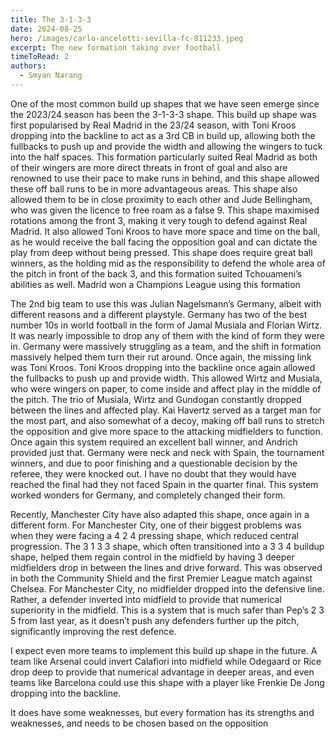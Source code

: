 ```yaml
---
title: The 3-1-3-3
date: 2024-08-25
hero: /images/carlo-ancelotti-sevilla-fc-811233.jpeg
excerpt: The new formation taking over football
timeToRead: 2
authors:
  - Smyan Narang
---
```


<style>
  img {
    max-width: 100%;
    height: auto;
    display: block;
    margin: 0 auto;
  }
</style>

One of the most common build up shapes that we have seen emerge since the 2023/24 season has been the 3-1-3-3 shape. This build up shape was first popularised by Real Madrid in the 23/24 season, with Toni Kroos dropping into the backline to act as a 3rd CB in build up, allowing both the fullbacks to push up and provide the width and allowing the wingers to tuck into the half spaces. This formation particularly suited Real Madrid as both of their wingers are more direct threats in front of goal and also are renowned to use their pace to make runs in behind, and this shape allowed these off ball runs to be in more advantageous areas. This shape also allowed them to be in close proximity to each other and Jude Bellingham, who was given the licence to free roam as a false 9. This shape maximised rotations among the front 3, making it very tough to defend against Real Madrid. It also allowed Toni Kroos to have more space and time on the ball, as he would receive the ball facing the opposition goal and can dictate the play from deep without being pressed. This shape does require great ball winners, as the holding mid as the responsibility to defend the whole area of the pitch in front of the back 3, and this formation suited Tchouameni’s abilities as well. Madrid won a Champions League using this formation

The 2nd big team to use this was Julian Nagelsmann’s Germany, albeit with different reasons and a different playstyle. Germany has two of the best number 10s in world football in the form of Jamal Musiala and Florian Wirtz. It was nearly impossible to drop any of them with the kind of form they were in. Germany were massively struggling as a team, and the shift in formation massively helped them turn their rut around. Once again, the missing link was Toni Kroos. Toni Kroos dropping into the backline once again allowed the fullbacks to push up and provide width. This allowed Wirtz and Musiala, who were wingers on paper, to come inside and affect play in the middle of the pitch. The trio of Musiala, Wirtz and Gundogan constantly dropped between the lines and affected play. Kai Havertz served as a target man for the most part, and also somewhat of a decoy, making off ball runs to stretch the opposition and give more space to the attacking midfielders to function. Once again this system required an excellent ball winner, and Andrich provided just that. Germany were neck and neck with Spain, the tournament winners, and due to poor finishing and a questionable decision by the referee, they were knocked out. I have no doubt that they would have reached the final had they not faced Spain in the quarter final. This system worked wonders for Germany, and completely changed their form. 

Recently, Manchester City have also adapted this shape, once again in a different form. For Manchester City, one of their biggest problems was when they were facing a 4 2 4 pressing shape, which reduced central progression. The 3 1 3 3 shape, which often transitioned into a 3 3 4 buildup shape, helped them regain control in the midfield by having 3 deeper midfielders drop in between the lines and drive forward. This was observed in both the Community Shield and the first Premier League match against Chelsea. For Manchester City, no midfielder dropped into the defensive line. Rather, a defender inverted into midfield to provide that numerical superiority in the midfield. This is a system that is much safer than Pep’s 2 3 5 from last year, as it doesn’t push any defenders further up the pitch, significantly improving the rest defence. 

I expect even more teams to implement this build up shape in the future. A team like Arsenal could invert Calafiori into midfield while Odegaard or Rice drop deep to provide that numerical advantage in deeper areas, and even teams like Barcelona could use this shape with a player like Frenkie De Jong dropping into the backline. 

It does have some weaknesses, but every formation has its strengths and weaknesses, and needs to be chosen based on the opposition 
